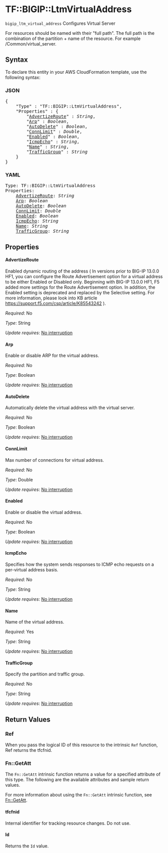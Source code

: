 # TF::BIGIP::LtmVirtualAddress

`bigip_ltm_virtual_address` Configures Virtual Server

For resources should be named with their "full path". The full path is the combination of the partition + name of the resource. For example /Common/virtual_server.

## Syntax

To declare this entity in your AWS CloudFormation template, use the following syntax:

### JSON

<pre>
{
    "Type" : "TF::BIGIP::LtmVirtualAddress",
    "Properties" : {
        "<a href="#advertizeroute" title="AdvertizeRoute">AdvertizeRoute</a>" : <i>String</i>,
        "<a href="#arp" title="Arp">Arp</a>" : <i>Boolean</i>,
        "<a href="#autodelete" title="AutoDelete">AutoDelete</a>" : <i>Boolean</i>,
        "<a href="#connlimit" title="ConnLimit">ConnLimit</a>" : <i>Double</i>,
        "<a href="#enabled" title="Enabled">Enabled</a>" : <i>Boolean</i>,
        "<a href="#icmpecho" title="IcmpEcho">IcmpEcho</a>" : <i>String</i>,
        "<a href="#name" title="Name">Name</a>" : <i>String</i>,
        "<a href="#trafficgroup" title="TrafficGroup">TrafficGroup</a>" : <i>String</i>
    }
}
</pre>

### YAML

<pre>
Type: TF::BIGIP::LtmVirtualAddress
Properties:
    <a href="#advertizeroute" title="AdvertizeRoute">AdvertizeRoute</a>: <i>String</i>
    <a href="#arp" title="Arp">Arp</a>: <i>Boolean</i>
    <a href="#autodelete" title="AutoDelete">AutoDelete</a>: <i>Boolean</i>
    <a href="#connlimit" title="ConnLimit">ConnLimit</a>: <i>Double</i>
    <a href="#enabled" title="Enabled">Enabled</a>: <i>Boolean</i>
    <a href="#icmpecho" title="IcmpEcho">IcmpEcho</a>: <i>String</i>
    <a href="#name" title="Name">Name</a>: <i>String</i>
    <a href="#trafficgroup" title="TrafficGroup">TrafficGroup</a>: <i>String</i>
</pre>

## Properties

#### AdvertizeRoute

Enabled dynamic routing of the address ( In versions prior to BIG-IP 13.0.0 HF1, you can configure the Route Advertisement option for a virtual address to be either Enabled or Disabled only. Beginning with BIG-IP 13.0.0 HF1, F5 added more settings for the Route Advertisement option. In addition, the Enabled setting is deprecated and replaced by the Selective setting. For more information, please look into KB article https://support.f5.com/csp/article/K85543242 ).

_Required_: No

_Type_: String

_Update requires_: [No interruption](https://docs.aws.amazon.com/AWSCloudFormation/latest/UserGuide/using-cfn-updating-stacks-update-behaviors.html#update-no-interrupt)

#### Arp

Enable or disable ARP for the virtual address.

_Required_: No

_Type_: Boolean

_Update requires_: [No interruption](https://docs.aws.amazon.com/AWSCloudFormation/latest/UserGuide/using-cfn-updating-stacks-update-behaviors.html#update-no-interrupt)

#### AutoDelete

Automatically delete the virtual address with the virtual server.

_Required_: No

_Type_: Boolean

_Update requires_: [No interruption](https://docs.aws.amazon.com/AWSCloudFormation/latest/UserGuide/using-cfn-updating-stacks-update-behaviors.html#update-no-interrupt)

#### ConnLimit

Max number of connections for virtual address.

_Required_: No

_Type_: Double

_Update requires_: [No interruption](https://docs.aws.amazon.com/AWSCloudFormation/latest/UserGuide/using-cfn-updating-stacks-update-behaviors.html#update-no-interrupt)

#### Enabled

Enable or disable the virtual address.

_Required_: No

_Type_: Boolean

_Update requires_: [No interruption](https://docs.aws.amazon.com/AWSCloudFormation/latest/UserGuide/using-cfn-updating-stacks-update-behaviors.html#update-no-interrupt)

#### IcmpEcho

Specifies how the system sends responses to ICMP echo requests on a per-virtual address basis.

_Required_: No

_Type_: String

_Update requires_: [No interruption](https://docs.aws.amazon.com/AWSCloudFormation/latest/UserGuide/using-cfn-updating-stacks-update-behaviors.html#update-no-interrupt)

#### Name

Name of the virtual address.

_Required_: Yes

_Type_: String

_Update requires_: [No interruption](https://docs.aws.amazon.com/AWSCloudFormation/latest/UserGuide/using-cfn-updating-stacks-update-behaviors.html#update-no-interrupt)

#### TrafficGroup

Specify the partition and traffic group.

_Required_: No

_Type_: String

_Update requires_: [No interruption](https://docs.aws.amazon.com/AWSCloudFormation/latest/UserGuide/using-cfn-updating-stacks-update-behaviors.html#update-no-interrupt)

## Return Values

### Ref

When you pass the logical ID of this resource to the intrinsic `Ref` function, Ref returns the tfcfnid.

### Fn::GetAtt

The `Fn::GetAtt` intrinsic function returns a value for a specified attribute of this type. The following are the available attributes and sample return values.

For more information about using the `Fn::GetAtt` intrinsic function, see [Fn::GetAtt](https://docs.aws.amazon.com/AWSCloudFormation/latest/UserGuide/intrinsic-function-reference-getatt.html).

#### tfcfnid

Internal identifier for tracking resource changes. Do not use.

#### Id

Returns the <code>Id</code> value.

